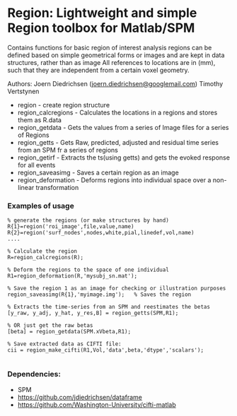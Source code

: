 # Region: Lightweight and simple Region toolbox for Matlab/SPM
Contains functions for basic region of interest analysis 
regions can be defined based on simple geometrical forms or images 
and are kept in data structures, rather than as image
All references to locations are in (mm), such that they are independent 
from a certain voxel geometry. 

Authors:  Joern Diedrichsen (joern.diedrichsen@googlemail.com)
Timothy Vertstynen 

* region			  - create region structure 
* region_calcregions - Calculates the locations in a regions and stores them as R.data  
* region_getdata     - Gets the values from a series of Image files for a series of Regions 
* region_getts       - Gets Raw, predicted, adjusted and residual time  series from an SPM fr a series of regions 
* region_getirf      - Extracts the ts(using getts) and gets the evoked response for all events
* region_saveasimg   - Saves a certain region as an image
* region_deformation - Deforms regions into individual space over a non-linear transformation 


### Examples of usage
```
% generate the regions (or make structures by hand)  
R{1}=region('roi_image',file,value,name)
R{2}=region('surf_nodes',nodes,white,pial,linedef,vol,name)
....

% Calculate the region 
R=region_calcregions(R); 

% Deform the regions to the space of one individual 
R1=region_deformation(R,'mysubj_sn.mat'); 

% Save the region 1 as an image for checking or illustration purposes 
region_saveasimg(R{1},'myimage.img');   % Saves the region

% Extracts the time-series from an SPM and reestimates the betas 
[y_raw, y_adj, y_hat, y_res,B] = region_getts(SPM,R1); 

% OR just get the raw betas 
[beta] = region_getdata(SPM.xVbeta,R1); 

% Save extracted data as CIFTI file:  
cii = region_make_cifti(R1,Vol,'data',beta,'dtype','scalars');


```

### Dependencies: 
* SPM
* https://github.com/jdiedrichsen/dataframe
* https://github.com/Washington-University/cifti-matlab
